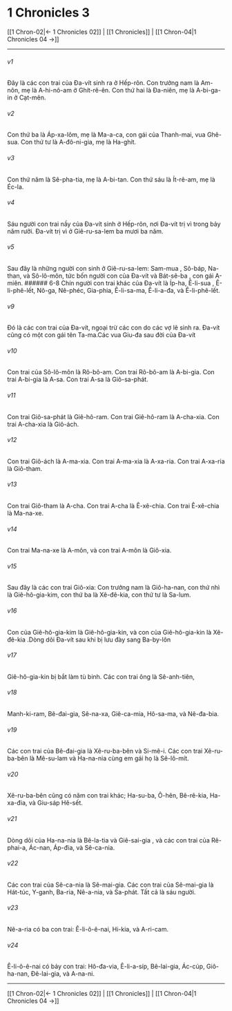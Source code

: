 # 1 Chronicles 3

[[1 Chron-02|← 1 Chronicles 02]] | [[1 Chronicles]] | [[1 Chron-04|1 Chronicles 04 →]]
***



###### v1 
Đây là các con trai của Đa-vít sinh ra ở Hếp-rôn. Con trưởng nam là Am-nôn, mẹ là A-hi-nô-am ở Ghít-rê-ên. Con thứ hai là Đa-niên, mẹ là A-bi-ga-in ở Cạt-mên. 

###### v2 
Con thứ ba là Áp-xa-lôm, mẹ là Ma-a-ca, con gái của Thanh-mai, vua Ghê-sua. Con thứ tư là A-đô-ni-gia, mẹ là Ha-ghít. 

###### v3 
Con thứ năm là Sê-pha-tia, mẹ là A-bi-tan. Con thứ sáu là Ít-rê-am, mẹ là Éc-la. 

###### v4 
Sáu người con trai nầy của Đa-vít sinh ở Hếp-rôn, nơi Đa-vít trị vì trong bảy năm rưỡi. Đa-vít trị vì ở Giê-ru-sa-lem ba mươi ba năm. 

###### v5 
Sau đây là những người con sinh ở Giê-ru-sa-lem: Sam-mua , Sô-báp, Na-than, và Sô-lô-môn, tức bốn người con của Đa-vít và Bát-sê-ba , con gái A-miên. ###### 6-8 Chín người con trai khác của Đa-vít là Íp-ha, Ê-li-sua , Ê-li-phê-lết, Nô-ga, Nê-phéc, Gia-phia, Ê-li-sa-ma, Ê-li-a-đa, và Ê-li-phê-lết. 

###### v9 
Đó là các con trai của Đa-vít, ngoại trừ các con do các vợ lẽ sinh ra. Đa-vít cũng có một con gái tên Ta-ma.Các vua Giu-đa sau đời của Đa-vít 

###### v10 
Con trai của Sô-lô-môn là Rô-bô-am. Con trai Rô-bô-am là A-bi-gia. Con trai A-bi-gia là A-sa. Con trai A-sa là Giô-sa-phát. 

###### v11 
Con trai Giô-sa-phát là Giê-hô-ram. Con trai Giê-hô-ram là A-cha-xia. Con trai A-cha-xia là Giô-ách. 

###### v12 
Con trai Giô-ách là A-ma-xia. Con trai A-ma-xia là A-xa-ria. Con trai A-xa-ria là Giô-tham. 

###### v13 
Con trai Giô-tham là A-cha. Con trai A-cha là Ê-xê-chia. Con trai Ê-xê-chia là Ma-na-xe. 

###### v14 
Con trai Ma-na-xe là A-môn, và con trai A-môn là Giô-xia. 

###### v15 
Sau đây là các con trai Giô-xia: Con trưởng nam là Giô-ha-nan, con thứ nhì là Giê-hô-gia-kim, con thứ ba là Xê-đê-kia, con thứ tư là Sa-lum. 

###### v16 
Con của Giê-hô-gia-kim là Giê-hô-gia-kin, và con của Giê-hô-gia-kin là Xê-đê-kia .Dòng dõi Đa-vít sau khi bị lưu đày sang Ba-by-lôn 

###### v17 
Giê-hô-gia-kin bị bắt làm tù binh. Các con trai ông là Sê-anh-tiên, 

###### v18 
Manh-ki-ram, Bê-đai-gia, Sê-na-xa, Giê-ca-mia, Hô-sa-ma, và Nê-đa-bia. 

###### v19 
Các con trai của Bê-đai-gia là Xê-ru-ba-bên và Si-mê-i. Các con trai Xê-ru-ba-bên là Mê-su-lam và Ha-na-nia cùng em gái họ là Sê-lô-mít. 

###### v20 
Xê-ru-ba-bên cũng có năm con trai khác; Ha-su-ba, Ô-hên, Bê-rê-kia, Ha-xa-đia, và Giu-sáp Hê-sết. 

###### v21 
Dòng dõi của Ha-na-nia là Bê-la-tia và Giê-sai-gia , và các con trai của Rê-phai-a, Ác-nan, Áp-đia, và Sê-ca-nia. 

###### v22 
Các con trai của Sê-ca-nia là Sê-mai-gia. Các con trai của Sê-mai-gia là Hát-túc, Y-ganh, Ba-ria, Nê-a-nia, và Sa-phát. Tất cả là sáu người. 

###### v23 
Nê-a-ria có ba con trai: Ê-li-ô-ê-nai, Hi-kia, và A-ri-cam. 

###### v24 
Ê-li-ô-ê-nai có bảy con trai: Hô-đa-via, Ê-li-a-síp, Bê-lai-gia, Ác-cúp, Giô-ha-nan, Đê-lai-gia, và A-na-ni.

***
[[1 Chron-02|← 1 Chronicles 02]] | [[1 Chronicles]] | [[1 Chron-04|1 Chronicles 04 →]]
